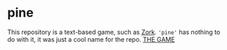 # pine

This repository is a text-based game, such as [Zork](http://www.zorkonline.net). ```` 'pine' ```` has nothing to do with it, it was just a cool name for the repo.
[THE GAME](https://pixelxii.github.io/pine)
